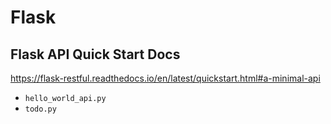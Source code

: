 # Flask

## Flask API Quick Start Docs

https://flask-restful.readthedocs.io/en/latest/quickstart.html#a-minimal-api

* `hello_world_api.py`
* `todo.py`
